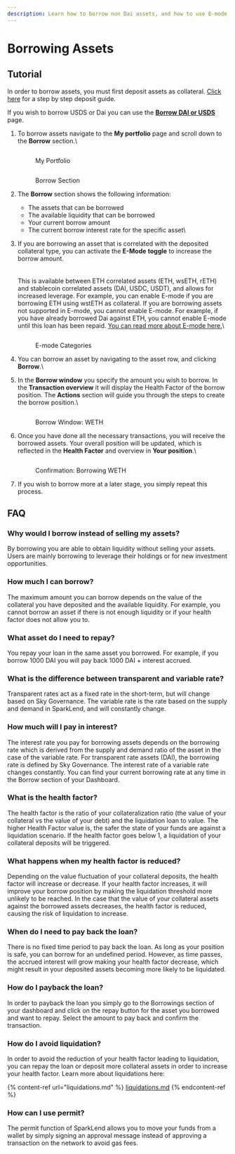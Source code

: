 ```yaml
---
description: Learn how to borrow non Dai assets, and how to use E-mode.
---
```


# Borrowing Assets

## Tutorial

In order to borrow assets, you must first deposit assets as collateral. [Click here](depositing-assets.md) for a step by step deposit guide.

If you wish to borrow USDS or Dai you can use the [**Borrow DAI or USDS**](borrow-dai-and-usds.md) page.

1.  To borrow assets navigate to the **My portfolio** page and scroll down to the **Borrow** section.\


    <figure><img src="../../.gitbook/assets/deposit-2 (1).png" alt=""><figcaption><p>My Portfolio<br></p></figcaption></figure>

    <figure><img src="../../.gitbook/assets/deposit-9.png" alt=""><figcaption><p>Borrow Section</p></figcaption></figure>


2. The **Borrow** section shows the following information:
   * The assets that can be borrowed
   * The available liquidity that can be borrowed
   * Your current borrow amount
   * The current borrow interest rate for the specific asset\

3.  If you are borrowing an asset that is correlated with the deposited collateral type, you can activate the **E-Mode** **toggle** to increase the borrow amount.\
    \
    <img src="../../.gitbook/assets/e-mode.png" alt="" data-size="original">\
    \
    This is available between ETH correlated assets (ETH, wsETH, rETH) and stablecoin correlated assets (DAI, USDC, USDT), and allows for increased leverage. For example, you can enable E-mode if you are borrowing ETH using wstETH as collateral. If you are borrowing assets not supported in E-mode, you cannot enable E-mode. For example, if you have already borrowed Dai against ETH, you cannot enable E-mode until this loan has been repaid. [You can read more about E-mode here.](e-mode.md)\


    <figure><img src="../../.gitbook/assets/e-mode-eth.png" alt=""><figcaption><p>E-mode Categories</p></figcaption></figure>


4. You can borrow an asset by navigating to the asset row, and clicking **Borrow**.\

5.  In the **Borrow window** you specify the amount you wish to borrow. In the **Transaction overview** it will display the Health Factor of the borrow position. The **Actions** section will guide you through the steps to create the borrow position.\


    <figure><img src="../../.gitbook/assets/borrow-weth.png" alt=""><figcaption><p>Borrow Window: WETH</p></figcaption></figure>


6.  Once you have done all the necessary transactions, you will receive the borrowed assets. Your overall position will be updated, which is reflected in the **Health Factor** and overview in **Your position**.\


    <figure><img src="../../.gitbook/assets/borrow-weth-done.png" alt=""><figcaption><p>Confirmation: Borrowing WETH</p></figcaption></figure>


7. If you wish to borrow more at a later stage, you simply repeat this process.

## FAQ

### Why would I borrow instead of selling my assets?

By borrowing you are able to obtain liquidity without selling your assets. Users are mainly borrowing to leverage their holdings or for new investment opportunities.

### How much I can borrow?

The maximum amount you can borrow depends on the value of the collateral you have deposited and the available liquidity. For example, you cannot borrow an asset if there is not enough liquidity or if your health factor does not allow you to.

### What asset do I need to repay?

You repay your loan in the same asset you borrowed. For example, if you borrow 1000 DAI you will pay back 1000 DAI + interest accrued.

### What is the difference between transparent and variable rate?

Transparent rates act as a fixed rate in the short-term, but will change based on Sky Governance. The variable rate is the rate based on the supply and demand in SparkLend, and will constantly change.

### How much will I pay in interest?

The interest rate you pay for borrowing assets depends on the borrowing rate which is derived from the supply and demand ratio of the asset in the case of the variable rate. For transparent rate assets (DAI), the borrowing rate is defined by Sky Governance. The interest rate of a variable rate changes constantly. You can find your current borrowing rate at any time in the Borrow section of your Dashboard.

### What is the health factor?

The health factor is the ratio of your collateralization ratio (the value of your collateral vs the value of your debt) and the liquidation loan to value. The higher Health Factor value is, the safer the state of your funds are against a liquidation scenario. If the health factor goes below 1, a liquidation of your collateral deposits will be triggered.

### What happens when my health factor is reduced?

Depending on the value fluctuation of your collateral deposits, the health factor will increase or decrease. If your health factor increases, it will improve your borrow position by making the liquidation threshold more unlikely to be reached. In the case that the value of your collateral assets against the borrowed assets decreases, the health factor is reduced, causing the risk of liquidation to increase.

### When do I need to pay back the loan?

There is no fixed time period to pay back the loan. As long as your position is safe, you can borrow for an undefined period. However, as time passes, the accrued interest will grow making your health factor decrease, which might result in your deposited assets becoming more likely to be liquidated.

### How do I payback the loan?

In order to payback the loan you simply go to the Borrowings section of your dashboard and click on the repay button for the asset you borrowed and want to repay. Select the amount to pay back and confirm the transaction.

### How do I avoid liquidation?

In order to avoid the reduction of your health factor leading to liquidation, you can repay the loan or deposit more collateral assets in order to increase your health factor. Learn more about liquidations here:

{% content-ref url="liquidations.md" %}
[liquidations.md](liquidations.md)
{% endcontent-ref %}

### How can I use permit?

The permit function of SparkLend allows you to move your funds from a wallet by simply signing an approval message instead of approving a transaction on the network to avoid gas fees.
